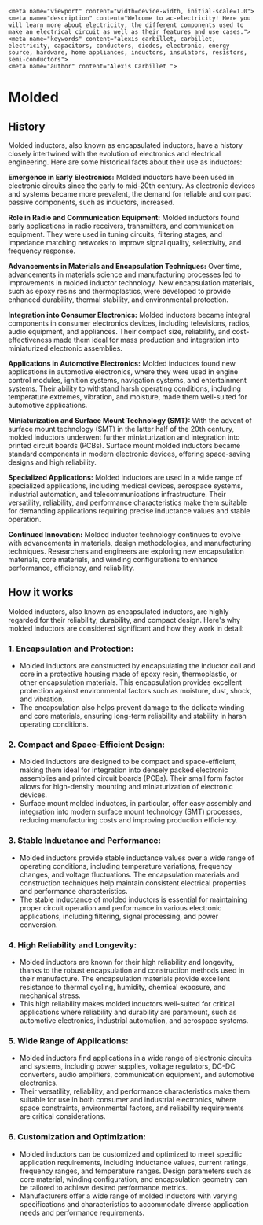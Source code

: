     <meta name="viewport" content="width=device-width, initial-scale=1.0">
    <meta name="description" content="Welcome to ac-electricity! Here you will learn more about electricity, the different components used to make an electrical circuit as well as their features and use cases.">
    <meta name="keywords" content="alexis carbillet, carbillet, electricity, capacitors, conductors, diodes, electronic, energy source, hardware, home appliances, inductors, insulators, resistors, semi-conductors">
    <meta name="author" content="Alexis Carbillet ">
</head>

# Molded

## History

Molded inductors, also known as encapsulated inductors, have a history closely intertwined with the evolution of electronics and electrical engineering. Here are some historical facts about their use as inductors:

**Emergence in Early Electronics:** Molded inductors have been used in electronic circuits since the early to mid-20th century. As electronic devices and systems became more prevalent, the demand for reliable and compact passive components, such as inductors, increased.

**Role in Radio and Communication Equipment:** Molded inductors found early applications in radio receivers, transmitters, and communication equipment. They were used in tuning circuits, filtering stages, and impedance matching networks to improve signal quality, selectivity, and frequency response.

**Advancements in Materials and Encapsulation Techniques:** Over time, advancements in materials science and manufacturing processes led to improvements in molded inductor technology. New encapsulation materials, such as epoxy resins and thermoplastics, were developed to provide enhanced durability, thermal stability, and environmental protection.

**Integration into Consumer Electronics:** Molded inductors became integral components in consumer electronics devices, including televisions, radios, audio equipment, and appliances. Their compact size, reliability, and cost-effectiveness made them ideal for mass production and integration into miniaturized electronic assemblies.

**Applications in Automotive Electronics:** Molded inductors found new applications in automotive electronics, where they were used in engine control modules, ignition systems, navigation systems, and entertainment systems. Their ability to withstand harsh operating conditions, including temperature extremes, vibration, and moisture, made them well-suited for automotive applications.

**Miniaturization and Surface Mount Technology (SMT):** With the advent of surface mount technology (SMT) in the latter half of the 20th century, molded inductors underwent further miniaturization and integration into printed circuit boards (PCBs). Surface mount molded inductors became standard components in modern electronic devices, offering space-saving designs and high reliability.

**Specialized Applications:** Molded inductors are used in a wide range of specialized applications, including medical devices, aerospace systems, industrial automation, and telecommunications infrastructure. Their versatility, reliability, and performance characteristics make them suitable for demanding applications requiring precise inductance values and stable operation.

**Continued Innovation:** Molded inductor technology continues to evolve with advancements in materials, design methodologies, and manufacturing techniques. Researchers and engineers are exploring new encapsulation materials, core materials, and winding configurations to enhance performance, efficiency, and reliability.

## How it works

Molded inductors, also known as encapsulated inductors, are highly regarded for their reliability, durability, and compact design. Here's why molded inductors are considered significant and how they work in detail:

### 1. Encapsulation and Protection:
   - Molded inductors are constructed by encapsulating the inductor coil and core in a protective housing made of epoxy resin, thermoplastic, or other encapsulation materials. This encapsulation provides excellent protection against environmental factors such as moisture, dust, shock, and vibration.
   - The encapsulation also helps prevent damage to the delicate winding and core materials, ensuring long-term reliability and stability in harsh operating conditions.

### 2. Compact and Space-Efficient Design:
   - Molded inductors are designed to be compact and space-efficient, making them ideal for integration into densely packed electronic assemblies and printed circuit boards (PCBs). Their small form factor allows for high-density mounting and miniaturization of electronic devices.
   - Surface mount molded inductors, in particular, offer easy assembly and integration into modern surface mount technology (SMT) processes, reducing manufacturing costs and improving production efficiency.

### 3. Stable Inductance and Performance:
   - Molded inductors provide stable inductance values over a wide range of operating conditions, including temperature variations, frequency changes, and voltage fluctuations. The encapsulation materials and construction techniques help maintain consistent electrical properties and performance characteristics.
   - The stable inductance of molded inductors is essential for maintaining proper circuit operation and performance in various electronic applications, including filtering, signal processing, and power conversion.

### 4. High Reliability and Longevity:
   - Molded inductors are known for their high reliability and longevity, thanks to the robust encapsulation and construction methods used in their manufacture. The encapsulation materials provide excellent resistance to thermal cycling, humidity, chemical exposure, and mechanical stress.
   - This high reliability makes molded inductors well-suited for critical applications where reliability and durability are paramount, such as automotive electronics, industrial automation, and aerospace systems.

### 5. Wide Range of Applications:
   - Molded inductors find applications in a wide range of electronic circuits and systems, including power supplies, voltage regulators, DC-DC converters, audio amplifiers, communication equipment, and automotive electronics.
   - Their versatility, reliability, and performance characteristics make them suitable for use in both consumer and industrial electronics, where space constraints, environmental factors, and reliability requirements are critical considerations.

### 6. Customization and Optimization:
   - Molded inductors can be customized and optimized to meet specific application requirements, including inductance values, current ratings, frequency ranges, and temperature ranges. Design parameters such as core material, winding configuration, and encapsulation geometry can be tailored to achieve desired performance metrics.
   - Manufacturers offer a wide range of molded inductors with varying specifications and characteristics to accommodate diverse application needs and performance requirements.
